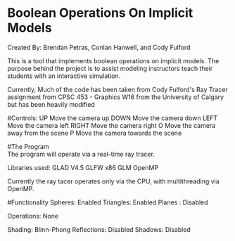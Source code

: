 # Boolean Operations On Implicit Models
Created By: Brendan Petras, Conlan Hanwell, and Cody Fulford

This is a tool that implements boolean operations on implicit models.
The purpose behind the project is to assist modeling instructors teach their students with an interactive simulation.

Currently, Much of the code has been taken from Cody Fulford's Ray Tracer assignment from CPSC 453 - Graphics W16 from the University of Calgary but has been heavily modified

#Controls:
    UP      Move the camera up
    DOWN    Move the camera down
    LEFT    Move the camera left
    RIGHT   Move the camera right
    O       Move the camera away from the scene
    P       Move the camera towards the scene

#The Program   
The program will operate via a real-time ray tracer.

Libraries used:
    GLAD V4.5
    GLFW x86
    GLM
    OpenMP

Currently the ray tacer operates only via the CPU, with multithreading via OpenMP.

#Functionality
Spheres:        Enabled
Triangles:      Enabled
Planes :        Disabled

Operations:     None

Shading:        Blinn-Phong
Reflections:    Disabled
Shadows:        Disabled

